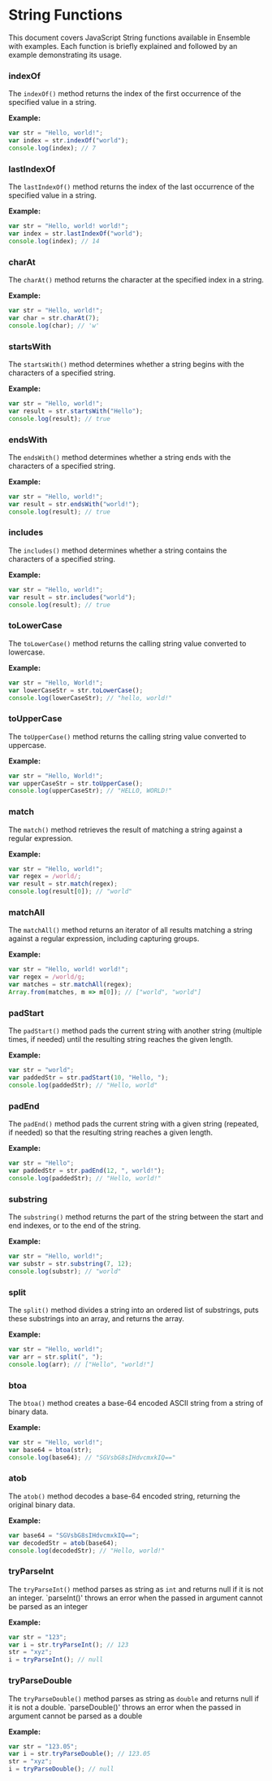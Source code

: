 # String Functions

This document covers JavaScript String functions available in Ensemble with examples. Each function is briefly explained and followed by an example demonstrating its usage.

### indexOf

The `indexOf()` method returns the index of the first occurrence of the specified value in a string.

**Example:**

```javascript
var str = "Hello, world!";
var index = str.indexOf("world");
console.log(index); // 7
```

### lastIndexOf

The `lastIndexOf()` method returns the index of the last occurrence of the specified value in a string.

**Example:**

```javascript
var str = "Hello, world! world!";
var index = str.lastIndexOf("world");
console.log(index); // 14
```

### charAt

The `charAt()` method returns the character at the specified index in a string.

**Example:**

```javascript
var str = "Hello, world!";
var char = str.charAt(7);
console.log(char); // 'w'
```

### startsWith

The `startsWith()` method determines whether a string begins with the characters of a specified string.

**Example:**

```javascript
var str = "Hello, world!";
var result = str.startsWith("Hello");
console.log(result); // true
```

### endsWith

The `endsWith()` method determines whether a string ends with the characters of a specified string.

**Example:**

```javascript
var str = "Hello, world!";
var result = str.endsWith("world!");
console.log(result); // true
```

### includes

The `includes()` method determines whether a string contains the characters of a specified string.

**Example:**

```javascript
var str = "Hello, world!";
var result = str.includes("world");
console.log(result); // true
```

### toLowerCase

The `toLowerCase()` method returns the calling string value converted to lowercase.

**Example:**

```javascript
var str = "Hello, World!";
var lowerCaseStr = str.toLowerCase();
console.log(lowerCaseStr); // "hello, world!"
```

### toUpperCase

The `toUpperCase()` method returns the calling string value converted to uppercase.

**Example:**

```javascript
var str = "Hello, World!";
var upperCaseStr = str.toUpperCase();
console.log(upperCaseStr); // "HELLO, WORLD!"
```

### match

The `match()` method retrieves the result of matching a string against a regular expression.

**Example:**

```javascript
var str = "Hello, world!";
var regex = /world/;
var result = str.match(regex);
console.log(result[0]); // "world"
```

### matchAll

The `matchAll()` method returns an iterator of all results matching a string against a regular expression, including capturing groups.

**Example:**

```javascript
var str = "Hello, world! world!";
var regex = /world/g;
var matches = str.matchAll(regex);
Array.from(matches, m => m[0]); // ["world", "world"]
```

### padStart

The `padStart()` method pads the current string with another string (multiple times, if needed) until the resulting string reaches the given length.

**Example:**

```javascript
var str = "world";
var paddedStr = str.padStart(10, "Hello, ");
console.log(paddedStr); // "Hello, world"
```

### padEnd

The `padEnd()` method pads the current string with a given string (repeated, if needed) so that the resulting string reaches a given length.

**Example:**

```javascript
var str = "Hello";
var paddedStr = str.padEnd(12, ", world!");
console.log(paddedStr); // "Hello, world!"
```

### substring

The `substring()` method returns the part of the string between the start and end indexes, or to the end of the string.

**Example:**

```javascript
var str = "Hello, world!";
var substr = str.substring(7, 12);
console.log(substr); // "world"
```

### split

The `split()` method divides a string into an ordered list of substrings, puts these substrings into an array, and returns the array.

**Example:**

```javascript
var str = "Hello, world!";
var arr = str.split(", ");
console.log(arr); // ["Hello", "world!"]
```

### btoa

The `btoa()` method creates a base-64 encoded ASCII string from a string of binary data.

**Example:**

```javascript
var str = "Hello, world!";
var base64 = btoa(str);
console.log(base64); // "SGVsbG8sIHdvcmxkIQ=="
```

### atob

The `atob()` method decodes a base-64 encoded string, returning the original binary data.

**Example:**

```javascript
var base64 = "SGVsbG8sIHdvcmxkIQ==";
var decodedStr = atob(base64);
console.log(decodedStr); // "Hello, world!"
```
### tryParseInt

The `tryParseInt()` method parses as string as `int` and returns null if it is not an integer. `parseInt()' throws an error when the passed in argument cannot be parsed as an integer

**Example:**

```javascript
var str = "123";
var i = str.tryParseInt(); // 123
str = "xyz";
i = tryParseInt(); // null
```
### tryParseDouble

The `tryParseDouble()` method parses as string as `double` and returns null if it is not a double. `parseDouble()' throws an error when the passed in argument cannot be parsed as a double

**Example:**

```javascript
var str = "123.05";
var i = str.tryParseDouble(); // 123.05
str = "xyz";
i = tryParseDouble(); // null
```
